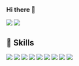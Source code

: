 ### Hi there 👋
<a href="https://velog.io/@ijinkyung" target="_blank"><img src="https://img.shields.io/badge/Velog-20C997?style=flat-square&logo=Velog&logoColor=white"/></a>
<img src="https://img.shields.io/badge/ijinkyung12@gmail.com-EA4335?style=flat-square&logo=Gmail&logoColor=white"/></a>

## 🤜 Skills
<img src="https://img.shields.io/badge/Html-E34F26?style=flat-square&logo=Html5&logoColor=white" />
<img src="https://img.shields.io/badge/Css-1572B6?style=flat-square&logo=css3&logoColor=white" />
<img src="https://img.shields.io/badge/Javascript-F7DF1E?style=flat-square&logo=JAVASCRIPT&logoColor=white" />
<img src="https://img.shields.io/badge/Sass-CC6699?style=flat-square&logo=SASS&logoColor=white" />
<img src="https://img.shields.io/badge/Styled-Component-DB7093?style=flat-square&logo=STYLED-COMPONENTS&logoColor=white" />
<img src="https://img.shields.io/badge/Typescipt-3178C6?style=flat-square&logo=TYPESCRIPT&logoColor=white" />
<img src="https://img.shields.io/badge/Tailwind Css-06B6D4?style=flat-square&logo=TAILWIND CSS&logoColor=white" />
<img src="https://img.shields.io/badge/Daisy Ui-5A0EF8?style=flat-square&logo=Daisyui&logoColor=white" />
<img src="https://img.shields.io/badge/Next Js-000000?style=flat-square&logo=Next.js&logoColor=white" />

<!--
**ijinkyung/ijinkyung** is a ✨ _special_ ✨ repository because its `README.md` (this file) appears on your GitHub profile.

Here are some ideas to get you started:

- 🔭 I’m currently working on ...
- 🌱 I’m currently learning ...
- 👯 I’m looking to collaborate on ...
- 🤔 I’m looking for help with ...
- 💬 Ask me about ...
- 📫 How to reach me: ...
- 😄 Pronouns: ...
- ⚡ Fun fact: ...
-->
